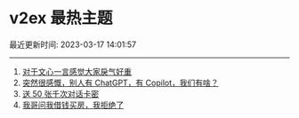 # v2ex 最热主题

最近更新时间: 2023-03-17 14:01:57

--- 
1. [对于文心一言感觉大家戾气好重](https://www.v2ex.com/t/924741) 
2. [突然很感慨，别人有 ChatGPT，有 Copilot，我们有啥？](https://www.v2ex.com/t/924746) 
3. [送 50 张千次对话卡密](https://www.v2ex.com/t/924713) 
4. [我哥问我借钱买房，我拒绝了](https://www.v2ex.com/t/924735) 
